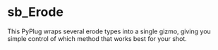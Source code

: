 # sb_Erode

This PyPlug wraps several erode types into a single gizmo, giving you simple control of which method that works best for your shot.